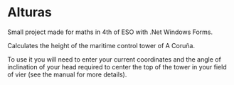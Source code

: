 # Alturas
Small project made for maths in 4th of ESO with .Net Windows Forms.

Calculates the height of the maritime control tower of A Coruña.

To use it you will need to enter your current coordinates and the angle of inclination of your head required to center the top of the tower in your field of vier (see the manual for more details).
